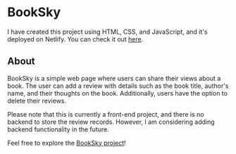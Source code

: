 # BookSky

I have created this project using HTML, CSS, and JavaScript, and it's deployed on Netlify. You can check it out [here](https://65b490408a9f9e5701efdbb0--booksky-mini-proj01.netlify.app/).

## About

BookSky is a simple web page where users can share their views about a book. The user can add a review with details such as the book title, author's name, and their thoughts on the book. Additionally, users have the option to delete their reviews. 

Please note that this is currently a front-end project, and there is no backend to store the review records. However, I am considering adding backend functionality in the future.

Feel free to explore the [BookSky project](https://65b490408a9f9e5701efdbb0--booksky-mini-proj01.netlify.app/)!



